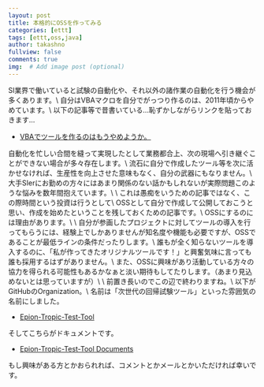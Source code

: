```yaml
---
layout: post
title: 本格的にOSSを作ってみる
categories: [ettt]
tags: [ettt,oss,java]
author: takashno
fullview: false
comments: true
img:  # Add image post (optional)
---
```


SI業界で働いていると試験の自動化や、それ以外の諸作業の自動化を行う機会が多くあります。\\
自分はVBAマクロを自分でがっつり作るのは、2011年頃からやめています。\\
以下の記事等で昔書いている…恥ずかしながらリンクを貼っておきます…
* [VBAでツールを作るのはもうやめようか。](http://nozomu-takashima.blogspot.com/2011/11/vba.html)

自動化を忙しい合間を縫って実現したとして業務都合上、次の現場へ引き継ぐことができない場合が多々存在します。\\
流石に自分で作成したツール等を次に活かせなければ、生産性を向上させた意味もなく、自分の武器にもなりません。\\
大手SIerにお勤めの方々にはあまり関係のない話かもしれないが実際問題このような悩みを数年間抱えています。\\
\\
これは愚痴をいうための記事ではなく、この際時間という投資は行うとして\\
OSSとして自分で作成して公開しておこうと思い、作成を始めたということを残しておくための記事です。\\
OSSにするのには理由があります。\\
\\
自分が参画したプロジェクトに対してツールの導入を行ってもらうには、経験上でしかありませんが知名度や機能も必要ですが、OSSであることが最低ラインの条件だったりします。\\
誰もが全く知らないツールを導入するのに、「私が作ってきたオリジナルツールです！」と興奮気味に言っても誰も採用するはずがありません。\\
また、OSSに興味があり活動している方々の協力を得られる可能性もあるかなぁと淡い期待もしてたりします。（あまり見込めないとは思っていますが）\\
\\
前置き長いのでこの辺で終わりますね。\\
以下がGitHubのOrganization。\\
名前は「次世代の回帰試験ツール」といった雰囲気の名前にしました。
* [Epion-Tropic-Test-Tool](https://github.com/epion-tropic-test-tool)

そしてこちらがドキュメントです。
* [Epion-Tropic-Test-Tool Documents](http://ettt.t-zomu.com)

もし興味がある方とかおられれば、コメントとかメールとかいただければ幸いです。


